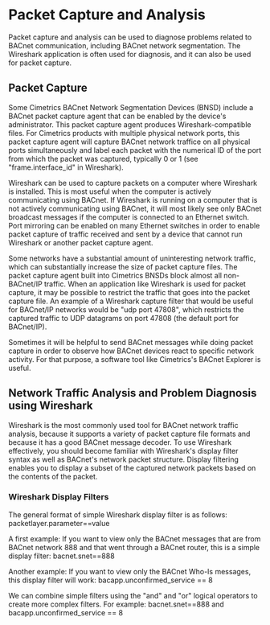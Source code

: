 # Packet Capture and Analysis
Packet capture and analysis can be used to diagnose problems related to BACnet communication, including BACnet network segmentation.  The Wireshark application is often used for diagnosis, and it can also be used for packet capture.

## Packet Capture
Some Cimetrics BACnet Network Segmentation Devices (BNSD) include a BACnet packet capture agent that can be enabled by the device's administrator.  This packet capture agent produces Wireshark-compatible files. For Cimetrics products with multiple physical network ports, this packet capture agent will capture BACnet network traffice on all physical ports simultaneously and label each packet with the numerical ID of the port from which the packet was captured, typically 0 or 1 (see "frame.interface_id" in Wireshark).

Wireshark can be used to capture packets on a computer where Wireshark is installed.  This is most useful when the computer is actively communicating using BACnet.  If Wireshark is running on a computer that is not actively communicating using BACnet, it will most likely see only BACnet broadcast messages if the computer is connected to an Ethernet switch.  Port mirroring can be enabled on many Ethernet switches in order to enable packet capture of traffic received and sent by a device that cannot run Wireshark or another packet capture agent.

Some networks have a substantial amount of uninteresting network traffic, which can substantially increase the size of packet capture files.  The packet capture agent built into Cimetrics BNSDs block almost all non-BACnet/IP traffic.  When an application like Wireshark is used for packet capture, it may be possible to restrict the traffic that goes into the packet capture file.  An example of a Wireshark capture filter that would be useful for BACnet/IP networks would be "udp port 47808", which restricts the captured traffic to UDP datagrams on port 47808 (the default port for BACnet/IP).

Sometimes it will be helpful to send BACnet messages while doing packet capture in order to observe how BACnet devices react to specific network activity.  For that purpose, a software tool like Cimetrics's BACnet Explorer is useful.

## Network Traffic Analysis and Problem Diagnosis using Wireshark
Wireshark is the most commonly used tool for BACnet network traffic analysis, because it supports a variety of packet capture file formats and because it has a good BACnet message decoder.  To use Wireshark effectively, you should become familiar with Wireshark's display filter syntax as well as BACnet's network packet structure.  Display filtering enables you to display a subset of the captured network packets based on the contents of the packet.

### Wireshark Display Filters
The general format of simple Wireshark display filter is as follows:
  packetlayer.parameter==value

A first example: If you want to view only the BACnet messages that are from BACnet network 888 and that went through a BACnet router, this is a simple display filter:
  bacnet.snet==888

Another example: If you want to view only the BACnet Who-Is messages, this display filter will work:
  bacapp.unconfirmed_service == 8

We can combine simple filters using the "and" and "or" logical operators to create more complex filters.  For example:
  bacnet.snet==888 and bacapp.unconfirmed_service == 8

